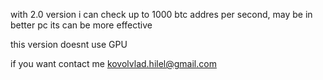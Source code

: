 with 2.0 version i can check up to 1000 btc addres per second, may be in better pc its can be more effective

this version doesnt use GPU

if you want contact me kovolvlad.hilel@gmail.com
